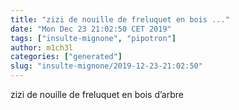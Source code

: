 ```yaml
---
title: "zizi de nouille de freluquet en bois ..."
date: "Mon Dec 23 21:02:50 CET 2019"
tags: ["insulte-mignone", "pipotron"]
author: m1ch3l
categories: ["generated"]
slug: "insulte-mignone/2019-12-23-21:02:50"
---
```


zizi de nouille de freluquet en bois d’arbre
